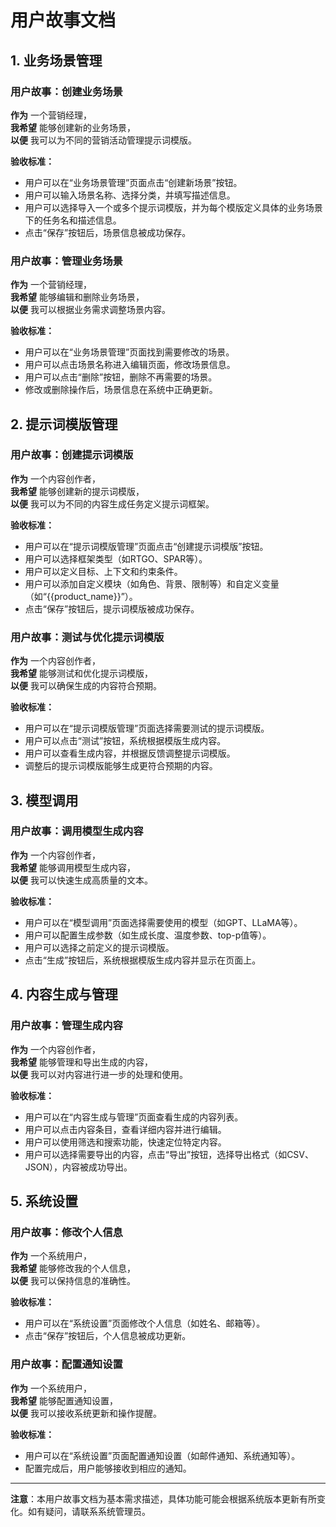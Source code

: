 # 用户故事文档

## 1. 业务场景管理

### 用户故事：创建业务场景
**作为** 一个营销经理，  
**我希望** 能够创建新的业务场景，  
**以便** 我可以为不同的营销活动管理提示词模版。

**验收标准：**
- 用户可以在“业务场景管理”页面点击“创建新场景”按钮。
- 用户可以输入场景名称、选择分类，并填写描述信息。
- 用户可以选择导入一个或多个提示词模版，并为每个模版定义具体的业务场景下的任务名和描述信息。
- 点击“保存”按钮后，场景信息被成功保存。

### 用户故事：管理业务场景
**作为** 一个营销经理，  
**我希望** 能够编辑和删除业务场景，  
**以便** 我可以根据业务需求调整场景内容。

**验收标准：**
- 用户可以在“业务场景管理”页面找到需要修改的场景。
- 用户可以点击场景名称进入编辑页面，修改场景信息。
- 用户可以点击“删除”按钮，删除不再需要的场景。
- 修改或删除操作后，场景信息在系统中正确更新。

## 2. 提示词模版管理

### 用户故事：创建提示词模版
**作为** 一个内容创作者，  
**我希望** 能够创建新的提示词模版，  
**以便** 我可以为不同的内容生成任务定义提示词框架。

**验收标准：**
- 用户可以在“提示词模版管理”页面点击“创建提示词模版”按钮。
- 用户可以选择框架类型（如RTGO、SPAR等）。
- 用户可以定义目标、上下文和约束条件。
- 用户可以添加自定义模块（如角色、背景、限制等）和自定义变量（如“{{product_name}}”）。
- 点击“保存”按钮后，提示词模版被成功保存。

### 用户故事：测试与优化提示词模版
**作为** 一个内容创作者，  
**我希望** 能够测试和优化提示词模版，  
**以便** 我可以确保生成的内容符合预期。

**验收标准：**
- 用户可以在“提示词模版管理”页面选择需要测试的提示词模版。
- 用户可以点击“测试”按钮，系统根据模版生成内容。
- 用户可以查看生成内容，并根据反馈调整提示词模版。
- 调整后的提示词模版能够生成更符合预期的内容。

## 3. 模型调用

### 用户故事：调用模型生成内容
**作为** 一个内容创作者，  
**我希望** 能够调用模型生成内容，  
**以便** 我可以快速生成高质量的文本。

**验收标准：**
- 用户可以在“模型调用”页面选择需要使用的模型（如GPT、LLaMA等）。
- 用户可以配置生成参数（如生成长度、温度参数、top-p值等）。
- 用户可以选择之前定义的提示词模版。
- 点击“生成”按钮后，系统根据模版生成内容并显示在页面上。

## 4. 内容生成与管理

### 用户故事：管理生成内容
**作为** 一个内容创作者，  
**我希望** 能够管理和导出生成的内容，  
**以便** 我可以对内容进行进一步的处理和使用。

**验收标准：**
- 用户可以在“内容生成与管理”页面查看生成的内容列表。
- 用户可以点击内容条目，查看详细内容并进行编辑。
- 用户可以使用筛选和搜索功能，快速定位特定内容。
- 用户可以选择需要导出的内容，点击“导出”按钮，选择导出格式（如CSV、JSON），内容被成功导出。

## 5. 系统设置

### 用户故事：修改个人信息
**作为** 一个系统用户，  
**我希望** 能够修改我的个人信息，  
**以便** 我可以保持信息的准确性。

**验收标准：**
- 用户可以在“系统设置”页面修改个人信息（如姓名、邮箱等）。
- 点击“保存”按钮后，个人信息被成功更新。

### 用户故事：配置通知设置
**作为** 一个系统用户，  
**我希望** 能够配置通知设置，  
**以便** 我可以接收系统更新和操作提醒。

**验收标准：**
- 用户可以在“系统设置”页面配置通知设置（如邮件通知、系统通知等）。
- 配置完成后，用户能够接收到相应的通知。

---

**注意**：本用户故事文档为基本需求描述，具体功能可能会根据系统版本更新有所变化。如有疑问，请联系系统管理员。